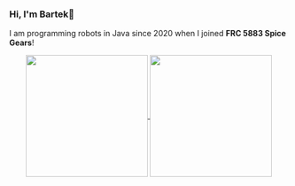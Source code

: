 ### Hi, I'm Bartek👋
I am programming robots in Java since 2020 when I joined **FRC 5883 Spice Gears**!

<center>
<a href=https://github.com/anuraghazra/github-readme-stats>
<img height=220 align="center" src=
  "https://github-readme-stats.vercel.app/api?username=bartekdylewski&hide=stars,issues&show=reviews,prs_merged,prs_merged_percentage&include_all_commits=true&hide_rank=true&show_icons=true&bg_color=0000066f&hide_border=true&theme=midnight-purple"/>
</a>
<a href=https://github.com/anuraghazra/github-readme-stats>
<img height=220 align="center" src=
  "https://github-readme-stats.vercel.app/api/top-langs/?username=bartekdylewski&layout=donut&bg_color=0000066f&hide_border=true&theme=midnight-purple"/>
</a>
</center>




<!--
theme 
&bg_color=0000066f&hide_border=true&theme=midnight-purple#gh-dark-mode-only
&theme=graywhite#gh-light-mode-only


**bartekdylewski/bartekdylewski** is a ✨ _special_ ✨ repository because its `README.md` (this file) appears on your GitHub profile.

Here are some ideas to get you started:

- 🔭 I’m currently working on ...
- 🌱 I’m currently learning ...
- 👯 I’m looking to collaborate on ...
- 🤔 I’m looking for help with ...
- 💬 Ask me about ...
- 📫 How to reach me: ...
- 😄 Pronouns: ...
- ⚡ Fun fact: ...
-->
